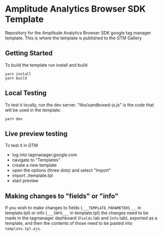 # Amplitude Analytics Browser SDK Template

Repository for the Amplitude Analytics Browser SDK google tag manager template. This is where the template is published to the GTM Gallery

## Getting Started

To build the template run install and build

```
yarn install
yarn build
```

## Local Testing

To test it locally, run the dev server. "libs/sandboxed-js.js" is the code that will be used in the template.

```
yarn dev
```

## Live preview testing

To test it in GTM
* log into tagmanager.google.com
* navigate to "Templates"
* create a new template
* open the options (three dots) and select "Import"
* import ./template.tpl
* start preview

## Making changes to "fields" or "info"

If you wish to make changes to fields (`___TEMPLATE_PARAMETERS___` in template.tpl) or info (`___INFO___` in template.tpl) the changes need to be made in the tagmanager dashboard (`Fields` tab and `Info` tab), exported as a template, and then the contents of those need to be pasted into `template.tpl.ejs`.